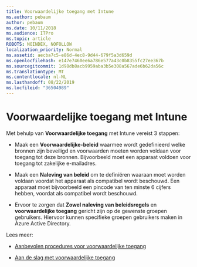 ```yaml
---
title: Voorwaardelijke toegang met Intune
ms.author: pebaum
author: pebaum
ms.date: 10/11/2018
ms.audience: ITPro
ms.topic: article
ROBOTS: NOINDEX, NOFOLLOW
localization_priority: Normal
ms.assetid: aecba7c5-e86d-4ec8-9d44-679f5a3d659d
ms.openlocfilehash: e147e7460ee6a786e577a43c0b8355fc27ee367b
ms.sourcegitcommit: 1d98db8acb9959aba3b5e308a567ade6b62da56c
ms.translationtype: MT
ms.contentlocale: nl-NL
ms.lasthandoff: 08/22/2019
ms.locfileid: "36504989"
---
```

# <a name="conditional-access-with-intune"></a>Voorwaardelijke toegang met Intune

Met behulp van **Voorwaardelijke toegang** met Intune vereist 3 stappen: 
  
- Maak een **Voorwaardelijke-beleid** waarmee wordt gedefinieerd welke bronnen zijn beveiligd en voorwaarden moeten worden voldaan voor toegang tot deze bronnen. Bijvoorbeeld moet een apparaat voldoen voor toegang tot zakelijke e-mailadres. 
    
- Maak een **Naleving van beleid** om te definiëren waaraan moet worden voldaan voordat het apparaat als compatibel wordt beschouwd. Een apparaat moet bijvoorbeeld een pincode van ten minste 6 cijfers hebben, voordat als compatibel wordt beschouwd. 
    
- Ervoor te zorgen dat **Zowel naleving van beleidsregels** en **voorwaardelijke toegang** gericht zijn op de gewenste groepen gebruikers. Hiervoor kunnen specifieke groepen gebruikers maken in Azure Active Directory. 
    
Lees meer:
  
- [Aanbevolen procedures voor voorwaardelijke toegang](https://docs.microsoft.com/azure/active-directory/conditional-access/best-practices)
    
- [Aan de slag met voorwaardelijke toegang](https://docs.microsoft.com/azure/active-directory/active-directory-conditional-access-azure-portal-get-started)
    

